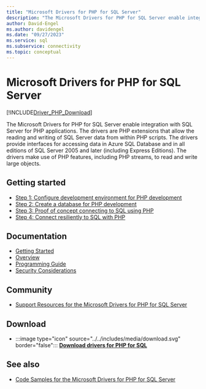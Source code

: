 ```yaml
---
title: "Microsoft Drivers for PHP for SQL Server"
description: "The Microsoft Drivers for PHP for SQL Server enable integration with SQL Server for PHP applications via PHP extensions."
author: David-Engel
ms.author: davidengel
ms.date: "09/27/2023"
ms.service: sql
ms.subservice: connectivity
ms.topic: conceptual
---
```

# Microsoft Drivers for PHP for SQL Server

[!INCLUDE[Driver_PHP_Download](../../includes/driver_php_download.md)]

The Microsoft Drivers for PHP for SQL Server enable integration with SQL Server for PHP applications. The drivers are PHP extensions that allow the reading and writing of SQL Server data from within PHP scripts. The drivers provide interfaces for accessing data in Azure SQL Database and in all editions of SQL Server 2005 and later (including Express Editions). The drivers make use of PHP features, including PHP streams, to read and write large objects.  
  
## Getting started

- [Step 1: Configure development environment for PHP development](step-1-configure-development-environment-for-php-development.md)  
- [Step 2: Create a database for PHP development](step-2-create-a-sql-database-for-php-development.md)  
- [Step 3: Proof of concept connecting to SQL using PHP](step-3-proof-of-concept-connecting-to-sql-using-php.md)  
- [Step 4: Connect resiliently to SQL with PHP](step-4-connect-resiliently-to-sql-with-php.md)  
  
## Documentation

- [Getting Started](getting-started-with-the-php-sql-driver.md)
- [Overview](overview-of-the-php-sql-driver.md)
- [Programming Guide](programming-guide-for-php-sql-driver.md)
- [Security Considerations](security-considerations-for-php-sql-driver.md)
  
## Community

- [Support Resources for the Microsoft Drivers for PHP for SQL Server](support-resources-for-the-php-sql-driver.md)
  
## Download

- :::image type="icon" source="../../includes/media/download.svg" border="false"::: **[Download drivers for PHP for SQL](download-drivers-php-sql-server.md)**
  
## See also

- [Code Samples for the Microsoft Drivers for PHP for SQL Server](code-samples-for-php-sql-driver.md)
